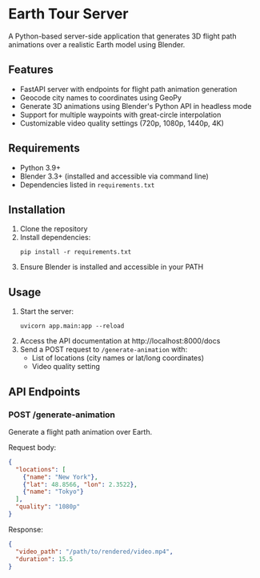 # Earth Tour Server

A Python-based server-side application that generates 3D flight path animations over a realistic Earth model using Blender.

## Features

- FastAPI server with endpoints for flight path animation generation
- Geocode city names to coordinates using GeoPy
- Generate 3D animations using Blender's Python API in headless mode
- Support for multiple waypoints with great-circle interpolation
- Customizable video quality settings (720p, 1080p, 1440p, 4K)

## Requirements

- Python 3.9+
- Blender 3.3+ (installed and accessible via command line)
- Dependencies listed in `requirements.txt`

## Installation

1. Clone the repository
2. Install dependencies:
   ```
   pip install -r requirements.txt
   ```
3. Ensure Blender is installed and accessible in your PATH

## Usage

1. Start the server:
   ```
   uvicorn app.main:app --reload
   ```
2. Access the API documentation at http://localhost:8000/docs
3. Send a POST request to `/generate-animation` with:
   - List of locations (city names or lat/long coordinates)
   - Video quality setting

## API Endpoints

### POST /generate-animation

Generate a flight path animation over Earth.

Request body:
```json
{
  "locations": [
    {"name": "New York"},
    {"lat": 48.8566, "lon": 2.3522},
    {"name": "Tokyo"}
  ],
  "quality": "1080p"
}
```

Response:
```json
{
  "video_path": "/path/to/rendered/video.mp4",
  "duration": 15.5
}
```
